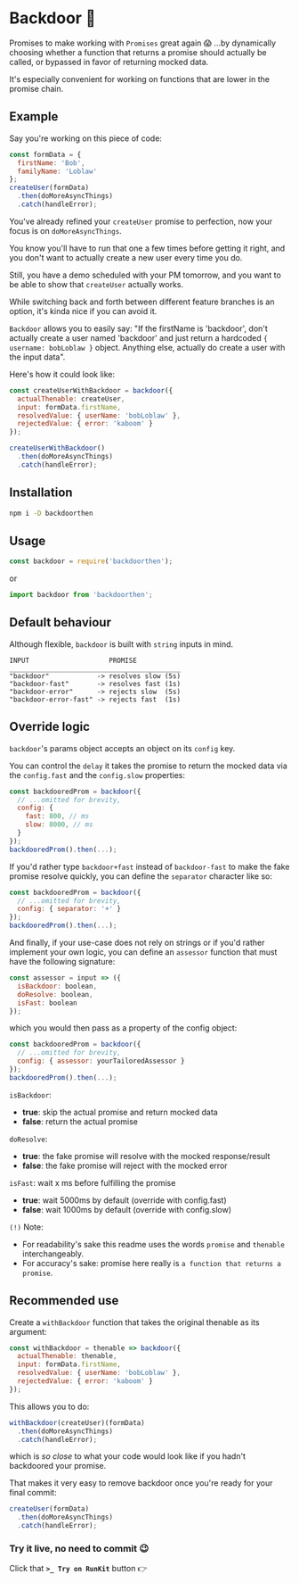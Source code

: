 # Backdoor 🚪

Promises to make working with `Promises` great again 😱
...by dynamically choosing whether a function that returns a promise should actually be called,
or bypassed in favor of returning mocked data.

It's especially convenient for working on functions that are lower in the promise chain.

## Example
Say you're working on this piece of code:
```js
const formData = {
  firstName: 'Bob',
  familyName: 'Loblaw'
};
createUser(formData)
  .then(doMoreAsyncThings)
  .catch(handleError);
```
You've already refined your `createUser` promise to perfection,
now your focus is on `doMoreAsyncThings`.

You know you'll have to run that one a few times before getting it right, and you don't want to actually create a new user every time you do.

Still, you have a demo scheduled with your PM tomorrow, and you want to be able to show that `createUser` actually works.

While switching back and forth between different feature branches is an option, it's kinda nice if you can avoid it.

`Backdoor` allows you to easily say: "If the firstName is 'backdoor', don't actually create a user named 'backdoor' and just return a hardcoded `{ username: bobLoblaw }` object. Anything else, actually do create a user with the input data".

Here's how it could look like:
```js
const createUserWithBackdoor = backdoor({
  actualThenable: createUser,
  input: formData.firstName,
  resolvedValue: { userName: 'bobLoblaw' },
  rejectedValue: { error: 'kaboom' }
});

createUserWithBackdoor()
  .then(doMoreAsyncThings)
  .catch(handleError);
```

## Installation
```sh
npm i -D backdoorthen
```
## Usage
```js
const backdoor = require('backdoorthen');
```
or
```js
import backdoor from 'backdoorthen';
```
## Default behaviour
Although flexible, `backdoor` is built with `string` inputs in mind.
```
INPUT                    PROMISE
___________________________________________
"backdoor"            -> resolves slow (5s)
"backdoor-fast"       -> resolves fast (1s)
"backdoor-error"      -> rejects slow  (5s)
"backdoor-error-fast" -> rejects fast  (1s)
```
## Override logic
`backdoor`'s params object accepts an object on its `config` key.

You can control the `delay` it takes the promise to return the mocked data via the `config.fast` and the `config.slow` properties:
```js
const backdooredProm = backdoor({
  // ...omitted for brevity,
  config: {
    fast: 800, // ms
    slow: 8000, // ms
  }
});
backdooredProm().then(...);
```
If you'd rather type `backdoor+fast` instead of `backdoor-fast` to make the fake promise resolve quickly, you can define the `separator` character like so:
```js
const backdooredProm = backdoor({
  // ...omitted for brevity,
  config: { separator: '+' }
});
backdooredProm().then(...);
```
And finally, if your use-case does not rely on strings or if you'd rather implement your own logic, you can define an `assessor` function that must have the following signature:
```js
const assessor = input => ({
  isBackdoor: boolean,
  doResolve: boolean,
  isFast: boolean
});
```
which you would then pass as a property of the config object:
```js
const backdooredProm = backdoor({
  // ...omitted for brevity,
  config: { assessor: yourTailoredAssessor }
});
backdooredProm().then(...);
```

`isBackdoor`:
+ **true**:  skip the actual promise and return mocked data
+ **false**: return the actual promise

`doResolve`:
+ **true**:  the fake promise will resolve with the mocked response/result
+ **false**: the fake promise will reject with the mocked error

`isFast`: wait x ms before fulfilling the promise
+ **true**:  wait 5000ms by default (override with config.fast)
+ **false**: wait 1000ms by default (override with config.slow)

`(!)` Note:
+ For readability's sake this readme uses the words `promise` and `thenable` interchangeably.
+ For accuracy's sake: promise here really is `a function that returns a promise`.

## Recommended use
Create a `withBackdoor` function that takes the original thenable as its argument:
```js
const withBackdoor = thenable => backdoor({
  actualThenable: thenable,
  input: formData.firstName,
  resolvedValue: { userName: 'bobLoblaw' },
  rejectedValue: { error: 'kaboom' }
});
```
This allows you to do:
```js
withBackdoor(createUser)(formData)
  .then(doMoreAsyncThings)
  .catch(handleError);
```
which is *so close* to what your code would look like if you hadn't backdoored your promise.

That makes it very easy to remove backdoor once you're ready for your final commit:
```js
createUser(formData)
  .then(doMoreAsyncThings)
  .catch(handleError);
```

### Try it live, no need to commit 😉
Click that **`>_ Try on RunKit`** button 👉